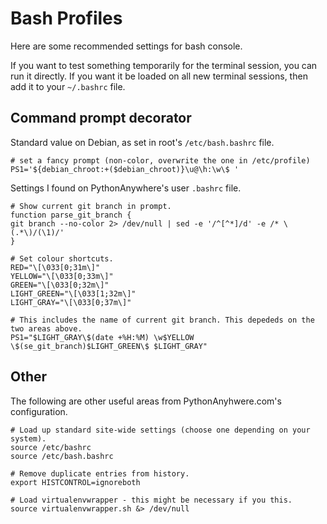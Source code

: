 # Bash Profiles

Here are some recommended settings for bash console.

If you want to test something temporarily for the terminal session, you can run it directly. 
If you want it be loaded on all new terminal sessions, then add it to your `~/.bashrc` file.

## Command prompt decorator

Standard value on Debian, as set in root's `/etc/bash.bashrc` file.
```
# set a fancy prompt (non-color, overwrite the one in /etc/profile)
PS1='${debian_chroot:+($debian_chroot)}\u@\h:\w\$ '
```

Settings I found on PythonAnywhere's user `.bashrc` file.
```
# Show current git branch in prompt.
function parse_git_branch {
git branch --no-color 2> /dev/null | sed -e '/^[^*]/d' -e /* \(.*\)/(\1)/'
}

# Set colour shortcuts.
RED="\[\033[0;31m\]"
YELLOW="\[\033[0;33m\]"
GREEN="\[\033[0;32m\]"
LIGHT_GREEN="\[\033[1;32m\]"
LIGHT_GRAY="\[\033[0;37m\]"

# This includes the name of current git branch. This depededs on the two areas above.
PS1="$LIGHT_GRAY\$(date +%H:%M) \w$YELLOW \$(se_git_branch)$LIGHT_GREEN\$ $LIGHT_GRAY"
```

## Other

The following are other useful areas from PythonAnyhwere.com's configuration.
```
# Load up standard site-wide settings (choose one depending on your system).
source /etc/bashrc
source /etc/bash.bashrc
```

```
# Remove duplicate entries from history.
export HISTCONTROL=ignoreboth
```

```
# Load virtualenvwrapper - this might be necessary if you this.
source virtualenvwrapper.sh &> /dev/null
```
